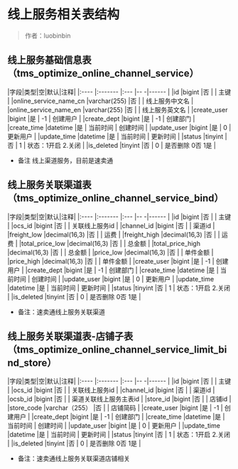 # 线上服务相关表结构

> 作者：luobinbin

##  线上服务基础信息表 （tms_optimize_online_channel_service）

|字段|类型|空|默认|注释|
|:----    |:-------    |:--- |-- -|------      |
|id    |bigint    |否 |  |     主键        |
|online_service_name_cn |varchar(255) |否 |    |   线上服务中文名  |
|online_service_name_en |varchar(255) |否 |    |   线上服务英文名  |
|create_user |bigint |是   |   -1 |   创建用户    |
|create_dept     |bigint |是   |  -1  |    创建部门     |
|create_time |datetime    |是   | 当前时间  |   创建时间  |
|update_user |bigint    |是   | 0  |   更新用户  |
|update_time |datetime    |是   | 当前时间  |   更新时间  |
|status |tinyint    |否   | 1 |   状态：1开启 2.关闭  |
|is_deleted |tinyint    |否   | 0  |   是否删除 0否 1是  |

- 备注 线上渠道服务，目前是速卖通



    
## 线上服务关联渠道表 （tms_optimize_online_channel_service_bind）

|字段|类型|空|默认|注释|
|:----    |:-------    |:--- |-- -|------      |
|id    |bigint    |否 |  |     主键        |
|ocs_id    |bigint    |否 |  |     关联线上服务id        |
|channel_id    |bigint    |否 |  |     渠道id        |
|freight_low |decimal(16,3) |否 |    |   运费  |
|freight_high |decimal(16,3) |否 |    |   运费  |
|total_price_low |decimal(16,3) |否 |    |   总金额  |
|total_price_high |decimal(16,3) |否 |    |   总金额  |
|price_low |decimal(16,3) |否 |    |   单件金额  |
|price_high |decimal(16,3) |否 |    |   单件金额  |
|create_user |bigint |是   |   -1 |   创建用户    |
|create_dept     |bigint |是   |  -1  |    创建部门     |
|create_time |datetime    |是   | 当前时间  |   创建时间  |
|update_user |bigint    |是   | 0  |   更新用户  |
|update_time |datetime    |是   | 当前时间  |   更新时间  |
|status |tinyint    |否   | 1 |   状态：1开启 2.关闭  |
|is_deleted |tinyint    |否   | 0  |   是否删除 0否 1是  |

- 备注：速卖通线上服务关联渠道

    
## 线上服务关联渠道表-店铺子表 （tms_optimize_online_channel_service_limit_bind_store）

|字段|类型|空|默认|注释|
|:----    |:-------    |:--- |-- -|------      |
|id    |bigint    |否 |  |     主键        |
|ocs_id    |bigint    |否 |  |     关联线上服务id        |
|channel_id    |bigint    |否 |  |     渠道id        |
|ocsb_id |bigint |否 |    |   渠道关联线上服务主表id  |
|store_id |bigint |否 |    |   店铺id  |
|store_code |varchar（255） |否 |    |   店铺简码  |
|create_user |bigint |是   |   -1 |   创建用户    |
|create_dept     |bigint |是   |  -1  |    创建部门     |
|create_time |datetime    |是   | 当前时间  |   创建时间  |
|update_user |bigint    |是   | 0  |   更新用户  |
|update_time |datetime    |是   | 当前时间  |   更新时间  |
|status |tinyint    |否   | 1 |   状态：1开启 2.关闭  |
|is_deleted |tinyint    |否   | 0  |   是否删除 0否 1是  |

- 备注：速卖通线上服务关联渠道店铺相关